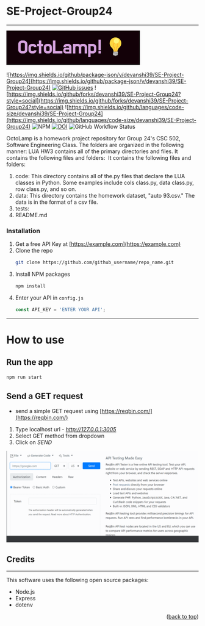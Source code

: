 # SE-Project-Group24
---
![OctoLamp](OctoLamp.png)

![https://img.shields.io/github/package-json/v/devanshi39/SE-Project-Group24](https://img.shields.io/github/package-json/v/devanshi39/SE-Project-Group24)
[![GitHub issues](https://img.shields.io/github/issues/devanshi39/SE-Project-Group24)](https://github.com/devanshi39/SE-Project-Group24/issues)
![https://img.shields.io/github/forks/devanshi39/SE-Project-Group24?style=social](https://img.shields.io/github/forks/devanshi39/SE-Project-Group24?style=social)
![https://img.shields.io/github/languages/code-size/devanshi39/SE-Project-Group24](https://img.shields.io/github/languages/code-size/devanshi39/SE-Project-Group24)
![NPM](https://img.shields.io/npm/l/npm)
[![DOI](https://zenodo.org/badge/DOI/10.5281/zenodo.7071769.svg)](https://doi.org/10.5281/zenodo.7071769)
![GitHub Workflow Status](https://github.com/devanshi39/SE-Project-Group24/actions/workflows/python-app.yml/badge.svg?branch=main)

OctoLamp is a homework project repository for Group 24's CSC 502, Software Engineering Class. The folders are organized in the following manner:
LUA HW3 contains all of the primary directories and files. It contains the following files and folders: 
It contains the following files and folders: 

1. code: This directory contains all of the.py files that declare the LUA classes in Python. Some examples include cols class.py, data class.py, row class.py, and so on.
2. data: This directory contains the homework dataset, "auto 93.csv." The data is in the format of a csv file. 
3. tests: 
4. README.md

### Installation

1. Get a free API Key at [https://example.com](https://example.com)
2. Clone the repo
   ```sh
   git clone https://github.com/github_username/repo_name.git
   ```
3. Install NPM packages
   ```sh
   npm install
   ```
4. Enter your API in `config.js`
   ```js
   const API_KEY = 'ENTER YOUR API';
   ```
---

# How to use

## Run the app
```bash
npm run start
```
## Send a GET request

- send a simple GET request using [https://reqbin.com/](https://reqbin.com/)
 1. Type localhost url - *http://127.0.0.1:3005*
 2. Select GET method from dropdown
 3. Click on *SEND*

![request](request.gif)

## Credits
---
This software uses the following open source packages:
- Node.js
- Express
- dotenv


<p align="right">(<a href="#readme-top">back to top</a>)</p>

